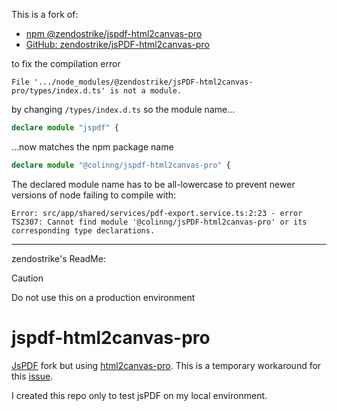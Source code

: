 This is a fork of:

- [npm @zendostrike/jspdf-html2canvas-pro](https://www.npmjs.com/package/@zendostrike/jspdf-html2canvas-pro)
- [GitHub: zendostrike/jsPDF-html2canvas-pro](https://github.com/zendostrike/jsPDF-html2canvas-pro)

to fix the compilation error

```error
File '.../node_modules/@zendostrike/jsPDF-html2canvas-pro/types/index.d.ts' is not a module.
```

by changing `/types/index.d.ts` so the module name...

```typescript
declare module "jspdf" {
```

...now matches the npm package name

```typescript
declare module "@colinng/jspdf-html2canvas-pro" {
```

The declared module name has to be all-lowercase to prevent newer versions of node failing to compile with:

```error
Error: src/app/shared/services/pdf-export.service.ts:2:23 - error TS2307: Cannot find module '@colinng/jsPDF-html2canvas-pro' or its corresponding type declarations.
```

---

zendostrike's ReadMe:

> [!CAUTION]
> Do not use this on a production environment

# jspdf-html2canvas-pro

[JsPDF](https://github.com/parallax/jsPDF) fork but using [html2canvas-pro](https://www.npmjs.com/package/html2canvas-pro). This is a temporary workaround for this [issue](https://github.com/parallax/jsPDF/issues/3748).

I created this repo only to test jsPDF on my local environment.